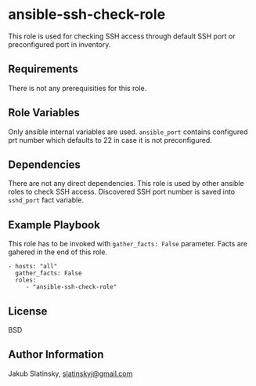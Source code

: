 ansible-ssh-check-role
=========

This role is used for checking SSH access through default SSH port or preconfigured port in inventory.

Requirements
------------

There is not any prerequisities for this role.

Role Variables
--------------

Only ansible internal variables are used. `ansible_port` contains configured prt number which defaults to 22 in case it is not preconfigured.

Dependencies
------------

There are not any direct dependencies. This role is used by other ansible roles to check SSH access. Discovered SSH port number is saved into `sshd_port` fact variable.

Example Playbook
----------------

This role has to be invoked with `gather_facts: False` parameter. Facts are gahered in the end of this role.

    - hosts: "all"
      gather_facts: False
      roles:
         - "ansible-ssh-check-role"

License
-------

BSD

Author Information
------------------

Jakub Slatinsky, slatinskyj@gmail.com
